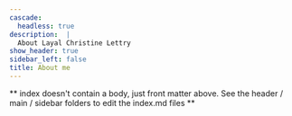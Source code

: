 ```yaml
---
cascade:
  headless: true
description:  |
  About Layal Christine Lettry
show_header: true
sidebar_left: false
title: About me
---
```


** index doesn't contain a body, just front matter above.
See the header / main / sidebar folders to edit the index.md files **
